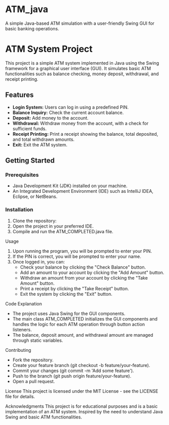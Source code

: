 # ATM_java
A simple Java-based ATM simulation with a user-friendly Swing GUI for basic banking operations.

# ATM System Project

This project is a simple ATM system implemented in Java using the Swing framework for a graphical user interface (GUI). It simulates basic ATM functionalities such as balance checking, money deposit, withdrawal, and receipt printing.

## Features

- **Login System:** Users can log in using a predefined PIN.
- **Balance Inquiry:** Check the current account balance.
- **Deposit:** Add money to the account.
- **Withdrawal:** Withdraw money from the account, with a check for sufficient funds.
- **Receipt Printing:** Print a receipt showing the balance, total deposited, and total withdrawn amounts.
- **Exit:** Exit the ATM system.

## Getting Started

### Prerequisites

- Java Development Kit (JDK) installed on your machine.
- An Integrated Development Environment (IDE) such as IntelliJ IDEA, Eclipse, or NetBeans.

### Installation

1. Clone the repository:
2. Open the project in your preferred IDE.
3. Compile and run the ATM_COMPLETED.java file.

Usage
1. Upon running the program, you will be prompted to enter your PIN.
2. If the PIN is correct, you will be prompted to enter your name.
3. Once logged in, you can:
   * Check your balance by clicking the "Check Balance" button.
   * Add an amount to your account by clicking the "Add Amount" button.
   * Withdraw an amount from your account by clicking the "Take Amount" button.
   * Print a receipt by clicking the "Take Receipt" button.
   * Exit the system by clicking the "Exit" button.
     
Code Explanation
* The project uses Java Swing for the GUI components.
* The main class ATM_COMPLETED initializes the GUI components and handles the logic for each ATM operation through button action listeners.
* The balance, deposit amount, and withdrawal amount are managed through static variables.
  
Contributing
   * Fork the repository.
   * Create your feature branch (git checkout -b feature/your-feature).
   * Commit your changes (git commit -m 'Add some feature').
   * Push to the branch (git push origin feature/your-feature).
   * Open a pull request.
     
License
This project is licensed under the MIT License - see the LICENSE file for details.

Acknowledgments
This project is for educational purposes and is a basic implementation of an ATM system.
Inspired by the need to understand Java Swing and basic ATM functionalities.

